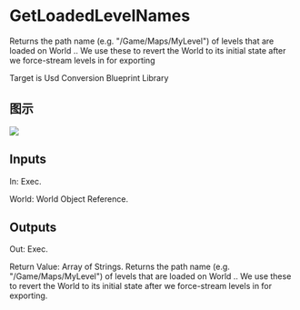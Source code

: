 # GetLoadedLevelNames

Returns the path name (e.g. "/Game/Maps/MyLevel") of levels that are loaded on World .. We use these to revert the World to its initial state after we force-stream levels in for exporting

Target is Usd Conversion Blueprint Library

## 图示

![]($-20221218-21383613.png)

## Inputs

In: Exec.

World: World Object Reference.  

## Outputs

Out: Exec.

Return Value: Array of Strings. Returns the path name (e.g. "/Game/Maps/MyLevel") of levels that are loaded on World .. We use these to revert the World to its initial state after we force-stream levels in for exporting.

